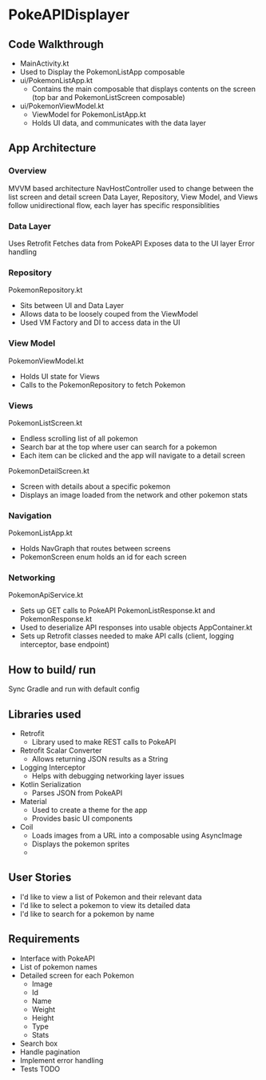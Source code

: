 # PokeAPIDisplayer

## Code Walkthrough
-  MainActivity.kt 
  - Used to Display the PokemonListApp composable
- ui/PokemonListApp.kt
  - Contains the main composable that displays contents on the screen (top bar and PokemonListScreen composable)
- ui/PokemonViewModel.kt
  - ViewModel for PokemonListApp.kt
  - Holds UI data, and communicates with the data layer

## App Architecture
### Overview
MVVM based architecture
NavHostController used to change between the list screen and detail screen
Data Layer, Repository, View Model, and Views follow unidirectional flow, each layer has specific responsiblities

### Data Layer
Uses Retrofit
Fetches data from PokeAPI
Exposes data to the UI layer
Error handling

### Repository
PokemonRepository.kt
- Sits between UI and Data Layer 
- Allows data to be loosely couped from the ViewModel 
- Used VM Factory and DI to access data in the UI

### View Model
PokemonViewModel.kt 
- Holds UI state for Views 
- Calls to the PokemonRepository to fetch Pokemon

### Views
PokemonListScreen.kt
- Endless scrolling list of all pokemon
- Search bar at the top where user can search for a pokemon 
- Each item can be clicked and the app will navigate to a detail screen

PokemonDetailScreen.kt
- Screen with details about a specific pokemon
- Displays an image loaded from the network and other pokemon stats

### Navigation
PokemonListApp.kt
- Holds NavGraph that routes between screens
- PokemonScreen enum holds an id for each screen

### Networking
PokemonApiService.kt
- Sets up GET calls to PokeAPI
PokemonListResponse.kt and PokemonResponse.kt
- Used to deserialize API responses into usable objects
AppContainer.kt
- Sets up Retrofit classes needed to make API calls (client, logging interceptor, base endpoint)

## How to build/ run
Sync Gradle and run with default config 

## Libraries used
- Retrofit
  - Library used to make REST calls to PokeAPI 
- Retrofit Scalar Converter
  - Allows returning JSON results as a String
- Logging Interceptor
  - Helps with debugging networking layer issues
- Kotlin Serialization
  - Parses JSON from PokeAPI
- Material
  - Used to create a theme for the app
  - Provides basic UI components
- Coil
  - Loads images from a URL into a composable using AsyncImage
  - Displays the pokemon sprites
  - 

## User Stories
- I'd like to view a list of Pokemon and their relevant data
- I'd like to select a pokemon to view its detailed data
- I'd like to search for a pokemon by name

## Requirements
- Interface with PokeAPI
- List of pokemon names
- Detailed screen for each Pokemon
  - Image
  - Id
  - Name
  - Weight
  - Height
  - Type
  - Stats
- Search box
- Handle pagination
- Implement error handling
- Tests TODO
